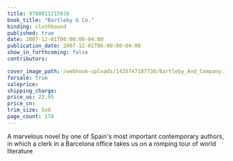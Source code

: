 ```yaml
---
title: 9780811215916
book_title: "Bartleby & Co."
binding: clothbound
published: true
date: 2007-12-01T06:00:00-04:00
publication_date: 2007-12-01T06:00:00-04:00
show_in_forthcoming: false
contributors:

cover_image_path: /webhook-uploads/1425747187730/Bartleby_And_Company.jpg
forsale: true
saleprice:
shipping_charge:
price_us: 22.95
price_cn:
trim_size: 5x8
page_count: 178
---
```

A marvelous novel by one of Spain's most important contemporary authors, in which a clerk in a Barcelona office takes us on a romping tour of world literature

